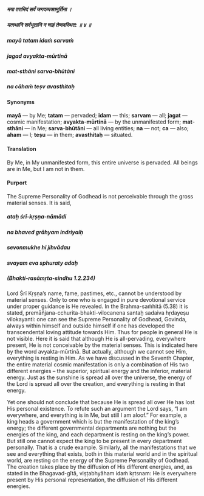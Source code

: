 ##### मया ततमिदं सर्वं जगदव्यक्तमूर्तिना ।
##### मत्स्थानि सर्वभूतानि न चाहं तेष्ववस्थित: ॥ ४ ॥

##### mayā tatam idaṁ sarvaṁ
##### jagad avyakta-mūrtinā
##### mat-sthāni sarva-bhūtāni
##### na cāhaṁ teṣv avasthitaḥ

#### Synonyms

**mayā** — by Me; **tatam** — pervaded; **idam** — this; **sarvam** — all; **jagat** — cosmic manifestation; **avyakta**-**mūrtinā** — by the unmanifested form; **mat**-**sthāni** — in Me; **sarva**-**bhūtāni** — all living entities; **na** — not; **ca** — also; **aham** — I; **teṣu** — in them; **avasthitaḥ** — situated.

#### Translation

By Me, in My unmanifested form, this entire universe is pervaded. All beings are in Me, but I am not in them.

#### Purport

The Supreme Personality of Godhead is not perceivable through the gross material senses. It is said,

##### ataḥ śrī-kṛṣṇa-nāmādi
##### na bhaved grāhyam indriyaiḥ
##### sevonmukhe hi jihvādau
##### svayam eva sphuraty adaḥ

##### (Bhakti-rasāmṛta-sindhu 1.2.234)

Lord Śrī Kṛṣṇa’s name, fame, pastimes, etc., cannot be understood by material senses. Only to one who is engaged in pure devotional service under proper guidance is He revealed. In the Brahma-saṁhitā (5.38) it is stated, premāñjana-cchurita-bhakti-vilocanena santaḥ sadaiva hṛdayeṣu vilokayanti: one can see the Supreme Personality of Godhead, Govinda, always within himself and outside himself if one has developed the transcendental loving attitude towards Him. Thus for people in general He is not visible. Here it is said that although He is all-pervading, everywhere present, He is not conceivable by the material senses. This is indicated here by the word avyakta-mūrtinā. But actually, although we cannot see Him, everything is resting in Him. As we have discussed in the Seventh Chapter, the entire material cosmic manifestation is only a combination of His two different energies – the superior, spiritual energy and the inferior, material energy. Just as the sunshine is spread all over the universe, the energy of the Lord is spread all over the creation, and everything is resting in that energy.

Yet one should not conclude that because He is spread all over He has lost His personal existence. To refute such an argument the Lord says, “I am everywhere, and everything is in Me, but still I am aloof.” For example, a king heads a government which is but the manifestation of the king’s energy; the different governmental departments are nothing but the energies of the king, and each department is resting on the king’s power. But still one cannot expect the king to be present in every department personally. That is a crude example. Similarly, all the manifestations that we see and everything that exists, both in this material world and in the spiritual world, are resting on the energy of the Supreme Personality of Godhead. The creation takes place by the diffusion of His different energies, and, as stated in the Bhagavad-gītā, viṣṭabhyāham idaṁ kṛtsnam: He is everywhere present by His personal representation, the diffusion of His different energies.